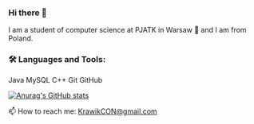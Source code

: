 ### Hi there 👋

I am a student of computer science at PJATK in Warsaw 🚀 and I am from Poland.

### 🛠️ Languages and Tools:

Java MySQL C++ Git GitHub


[![Anurag's GitHub stats](https://github-readme-stats.vercel.app/api?username=Krawik01)](https://github.com/anuraghazra/github-readme-stats)


📫 How to reach me: KrawikCON@gmail.com
